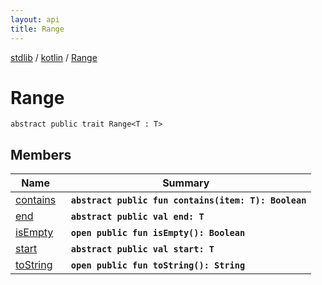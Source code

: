 ```yaml
---
layout: api
title: Range
---
```

[stdlib](../../index.md) / [kotlin](../index.md) / [Range](index.md)

# Range

```
abstract public trait Range<T : T> 
```

## Members

| Name | Summary |
|------|---------|
|[contains](contains.md)|&nbsp;&nbsp;**`abstract public fun contains(item: T): Boolean`**<br>|
|[end](end.md)|&nbsp;&nbsp;**`abstract public val end: T`**<br>|
|[isEmpty](isEmpty.md)|&nbsp;&nbsp;**`open public fun isEmpty(): Boolean`**<br>|
|[start](start.md)|&nbsp;&nbsp;**`abstract public val start: T`**<br>|
|[toString](toString.md)|&nbsp;&nbsp;**`open public fun toString(): String`**<br>|
